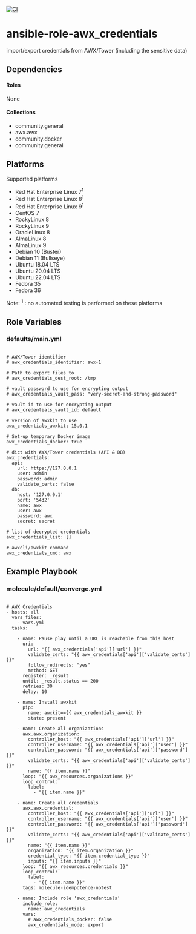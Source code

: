 [![CI](https://github.com/de-it-krachten/ansible-role-awx_credentials/workflows/CI/badge.svg?event=push)](https://github.com/de-it-krachten/ansible-role-awx_credentials/actions?query=workflow%3ACI)


# ansible-role-awx_credentials

import/export credentials from AWX/Tower (including the sensitive data)



## Dependencies

#### Roles
None

#### Collections
- community.general
- awx.awx
- community.docker
- community.general

## Platforms

Supported platforms

- Red Hat Enterprise Linux 7<sup>1</sup>
- Red Hat Enterprise Linux 8<sup>1</sup>
- Red Hat Enterprise Linux 9<sup>1</sup>
- CentOS 7
- RockyLinux 8
- RockyLinux 9
- OracleLinux 8
- AlmaLinux 8
- AlmaLinux 9
- Debian 10 (Buster)
- Debian 11 (Bullseye)
- Ubuntu 18.04 LTS
- Ubuntu 20.04 LTS
- Ubuntu 22.04 LTS
- Fedora 35
- Fedora 36

Note:
<sup>1</sup> : no automated testing is performed on these platforms

## Role Variables
### defaults/main.yml
<pre><code>
# AWX/Tower identifier
# awx_credentials_identifier: awx-1

# Path to export files to
# awx_credentials_dest_root: /tmp

# vault password to use for encrypting output
# awx_credentials_vault_pass: "very-secret-and-strong-password"

# vault id to use for encrypting output
# awx_credentials_vault_id: default

# version of awxkit to use
awx_credentials_awxkit: 15.0.1

# Set-up temporary Docker image
awx_credentials_docker: true

# dict with AWX/Tower credentials (API & DB)
awx_credentials:
  api:
    url: https://127.0.0.1
    user: admin
    password: admin
    validate_certs: false
  db:
    host: '127.0.0.1'
    port: '5432'
    name: awx
    user: awx
    password: awx
    secret: secret

# list of decrypted credentials
awx_credentials_list: []

# awxcli/awxkit command
awx_credentials_cmd: awx
</pre></code>




## Example Playbook
### molecule/default/converge.yml
<pre><code>
# AWX Credentials
- hosts: all
  vars_files:
    - vars.yml
  tasks:

    - name: Pause play until a URL is reachable from this host
      uri:
        url: "{{ awx_credentials['api']['url'] }}"
        validate_certs: "{{ awx_credentials['api']['validate_certs'] }}"
        follow_redirects: "yes"
        method: GET
      register: _result
      until: _result.status == 200
      retries: 30
      delay: 10

    - name: Install awxkit
      pip:
        name: awxkit=={{ awx_credentials_awxkit }}
        state: present

    - name: Create all organizations
      awx.awx.organization:
        controller_host: "{{ awx_credentials['api']['url'] }}"
        controller_username: "{{ awx_credentials['api']['user'] }}"
        controller_password: "{{ awx_credentials['api']['password'] }}"
        validate_certs: "{{ awx_credentials['api']['validate_certs'] }}"
        name: "{{ item.name }}"
      loop: "{{ awx_resources.organizations }}"
      loop_control:
        label:
          - "{{ item.name }}"

    - name: Create all credentials
      awx.awx.credential:
        controller_host: "{{ awx_credentials['api']['url'] }}"
        controller_username: "{{ awx_credentials['api']['user'] }}"
        controller_password: "{{ awx_credentials['api']['password'] }}"
        validate_certs: "{{ awx_credentials['api']['validate_certs'] }}"
        name: "{{ item.name }}"
        organization: "{{ item.organization }}"
        credential_type: "{{ item.credential_type }}"
        inputs: "{{ item.inputs }}"
      loop: "{{ awx_resources.credentials }}"
      loop_control:
        label:
          - "{{ item.name }}"
      tags: molecule-idempotence-notest

    - name: Include role 'awx_credentials'
      include_role:
        name: awx_credentials
      vars:
        # awx_credentials_docker: false
        awx_credentials_mode: export
</pre></code>
